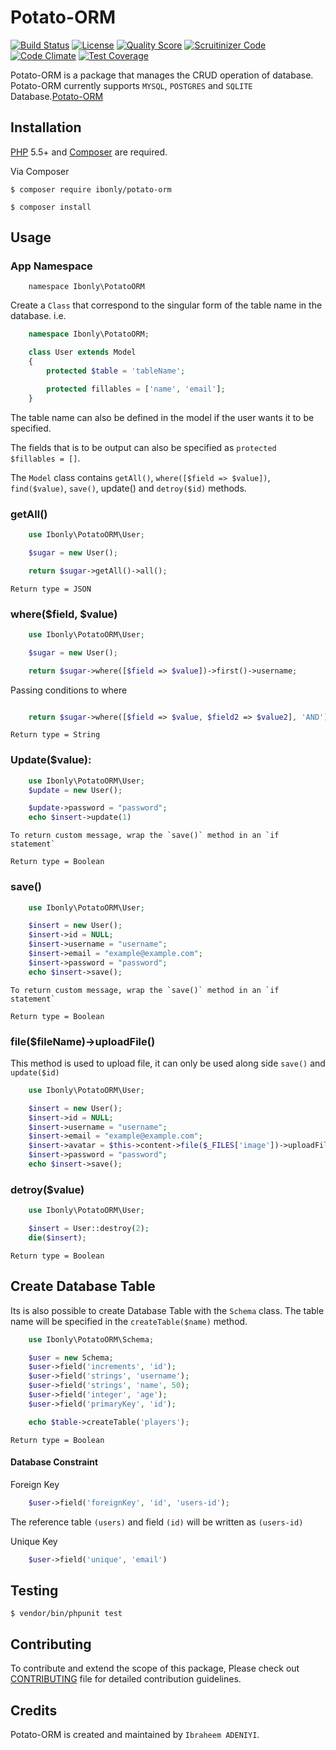 # Potato-ORM

[![Build Status](https://travis-ci.org/andela-iadeniyi/Potato-ORM.svg)](https://travis-ci.org/andela-iadeniyi/Potato-ORM)
[![License](http://img.shields.io/:license-mit-blue.svg)](https://github.com/andela-iadeniyi/Potato-ORM/blob/master/LICENCE)
[![Quality Score](https://img.shields.io/scrutinizer/g/andela-iadeniyi/Potato-ORM.svg?style=flat-square)](https://scrutinizer-ci.com/g/andela-iadeniyi/Potato-ORM)
[![Scruitinizer Code](https://scrutinizer-ci.com/g/andela-iadeniyi/Potato-ORM/badges/quality-score.png?b=master)](https://scrutinizer-ci.com/g/andela-iadeniyi/Potato-ORM)
[![Code Climate](https://codeclimate.com/github/andela-iadeniyi/Potato-ORM/badges/gpa.svg)](https://codeclimate.com/github/andela-iadeniyi/Potato-ORM)
[![Test Coverage](https://codeclimate.com/github/andela-iadeniyi/Potato-ORM/badges/coverage.svg)](https://codeclimate.com/github/andela-iadeniyi/Potato-ORM/coverage)

Potato-ORM is a package that manages the CRUD operation of database. Potato-ORM currently supports `MYSQL`, `POSTGRES` and `SQLITE` Database.[Potato-ORM](http://andela-iadeniyi.github.io/Potato-ORM)

## Installation

[PHP](https://php.net) 5.5+ and [Composer](https://getcomposer.org) are required.

Via Composer

```
$ composer require ibonly/potato-orm
```

```
$ composer install
```

## Usage

### App Namespace

```
    namespace Ibonly\PotatoORM
```

Create a `Class` that correspond to the singular form of the table name in the database. i.e.

```php
    namespace Ibonly\PotatoORM;

    class User extends Model
    {
        protected $table = 'tableName';

        protected fillables = ['name', 'email'];
    }
```
The table name can also be defined in the model if the user wants it to be specified.

The fields that is to be output can also be specified as `protected $fillables = []`. 

The `Model` class contains `getAll()`, `where([$field => $value])`, `find($value)`, `save()`, update() and `detroy($id)` methods.

### getAll()

```php
    use Ibonly\PotatoORM\User;

    $sugar = new User();

    return $sugar->getAll()->all();
```

    Return type = JSON

### where($field, $value)

```php
    use Ibonly\PotatoORM\User;

    $sugar = new User();

    return $sugar->where([$field => $value])->first()->username;
```
Passing conditions to where

```php

    return $sugar->where([$field => $value, $field2 => $value2], 'AND')->first()->username;
```

    Return type = String


### Update($value): 

```php
    use Ibonly\PotatoORM\User;
    $update = new User();

    $update->password = "password";
    echo $insert->update(1)

```

    To return custom message, wrap the `save()` method in an `if statement`

    Return type = Boolean

### save()

```php
    use Ibonly\PotatoORM\User;

    $insert = new User();
    $insert->id = NULL;
    $insert->username = "username";
    $insert->email = "example@example.com";
    $insert->password = "password";
    echo $insert->save();
```

    To return custom message, wrap the `save()` method in an `if statement`

    Return type = Boolean

### file($fileName)->uploadFile()

This method is used to upload file, it can only be used along side `save()` and `update($id)`

```php
    use Ibonly\PotatoORM\User;

    $insert = new User();
    $insert->id = NULL;
    $insert->username = "username";
    $insert->email = "example@example.com";
    $insert->avatar = $this->content->file($_FILES['image'])->uploadFile($uploadDirectory);
    $insert->password = "password";
    echo $insert->save();

```

### detroy($value)

```php
    use Ibonly\PotatoORM\User;

    $insert = User::destroy(2);
    die($insert);
```

    Return type = Boolean

## Create Database Table

Its is also possible to create Database Table with the `Schema` class. The table name will be specified in the
`createTable($name)` method.

```php
    use Ibonly\PotatoORM\Schema;

    $user = new Schema;
    $user->field('increments', 'id');
    $user->field('strings', 'username');
    $user->field('strings', 'name', 50);
    $user->field('integer', 'age');
    $user->field('primaryKey', 'id');

    echo $table->createTable('players');
```
    Return type = Boolean

#### Database Constraint


Foreign Key

```php
    $user->field('foreignKey', 'id', 'users-id');
```

The reference table `(users)` and field `(id)` will be written as `(users-id)`


Unique Key

```php
    $user->field('unique', 'email')
```


## Testing

```
$ vendor/bin/phpunit test
```

## Contributing

To contribute and extend the scope of this package,
Please check out [CONTRIBUTING](CONTRIBUTING.md) file for detailed contribution guidelines.

## Credits

Potato-ORM is created and maintained by `Ibraheem ADENIYI`.
